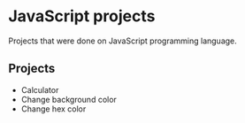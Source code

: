# JavaScript projects
Projects that were done on JavaScript programming language.

## Projects
- Calculator
- Change background color
- Change hex color
